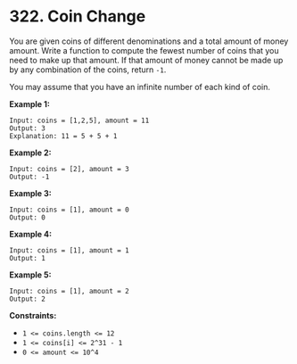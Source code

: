 # 322. Coin Change

You are given coins of different denominations and a total amount of
money amount. Write a function to compute the fewest number of coins
that you need to make up that amount. If that amount of money cannot be
made up by any combination of the coins, return `-1`.

You may assume that you have an infinite number of each kind of coin.

__Example 1:__

```
Input: coins = [1,2,5], amount = 11
Output: 3
Explanation: 11 = 5 + 5 + 1
```

__Example 2:__

```
Input: coins = [2], amount = 3
Output: -1
```

__Example 3:__

```
Input: coins = [1], amount = 0
Output: 0
```

__Example 4:__

```
Input: coins = [1], amount = 1
Output: 1
```

__Example 5:__

```
Input: coins = [1], amount = 2
Output: 2
```

__Constraints:__

* `1 <= coins.length <= 12`
* `1 <= coins[i] <= 2^31 - 1`
* `0 <= amount <= 10^4`
